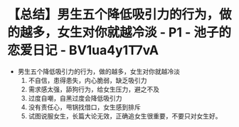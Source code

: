 # 【总结】男生五个降低吸引力的行为，做的越多，女生对你就越冷淡 - P1 - 池子的恋爱日记 - BV1ua4y1T7vA

-   男生五个降低吸引力的行为，做的越多，女生对你就越冷淡
    1.  不自信，患得患失，内心脆弱，缺乏吸引力
    2.  需求感太强，舔狗行为，给女生压力，避之不及
    3.  过度自嘲，自黑过度会降低吸引力
    4.  没有责任心，甩锅找借口，女生感到排斥
    5.  试图说服女生，长篇大论无效，正确追女生很重要，不要只对女生好。